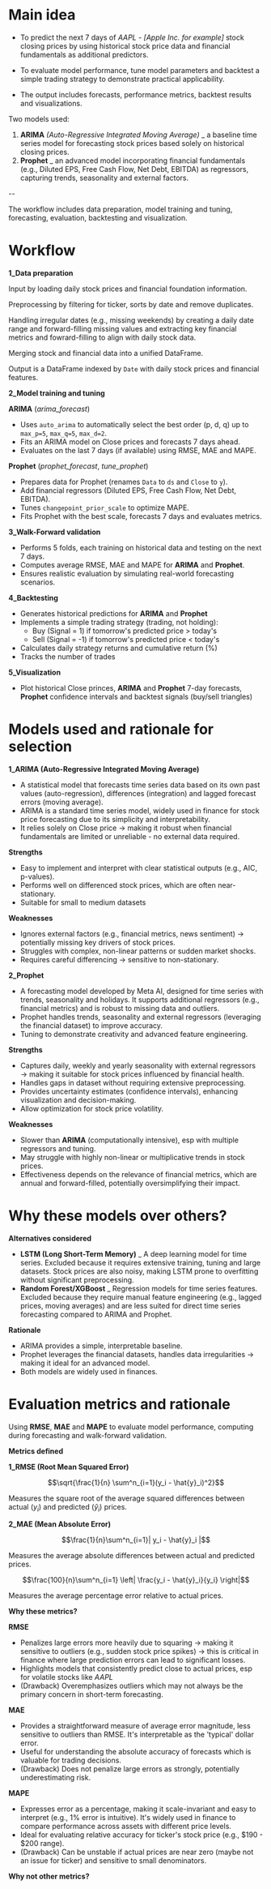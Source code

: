 # **Main idea**

- To predict the next 7 days of *AAPL - [Apple Inc. for example]* stock closing prices by using historical stock price data and financial fundamentals as additional predictors.

- To evaluate model performance, tune model parameters and backtest a simple trading strategy to demonstrate practical applicability.

- The output includes forecasts, performance metrics, backtest results and visualizations.

Two models used:
1. **ARIMA** *(Auto-Regressive Integrated Moving Average)* _ a baseline time series model for forecasting stock prices based solely on historical closing prices.
2. **Prophet** _ an advanced model incorporating financial fundamentals (e.g., Diluted EPS, Free Cash Flow, Net Debt, EBITDA) as regressors, capturing trends, seasonality and external factors.

--

The workflow includes data preparation, model training and tuning, forecasting, evaluation, backtesting and visualization.

# **Workflow**

**1_Data preparation**

Input by loading daily stock prices and financial foundation information.

Preprocessing by filtering for ticker, sorts by date and remove duplicates.

Handling irregular dates (e.g., missing weekends) by creating a daily date range and forward-filling missing values and extracting key financial metrics and fowrard-filling to align with daily stock data.

Merging stock and financial data into a unified DataFrame.

Output is a DataFrame indexed by `Date` with daily stock prices and financial features.

**2_Model training and tuning**

**ARIMA** (*arima_forecast*)
- Uses `auto_arima` to automatically select the best order (p, d, q) up to `max_p=5`, `max_q=5`, `max_d=2`.
- Fits an ARIMA model on Close prices and forecasts 7 days ahead.
- Evaluates on the last 7 days (if available) using RMSE, MAE and MAPE.

**Prophet** (*prophet_forecast*, *tune_prophet*)
- Prepares data for Prophet (renames `Data` to `ds` and `Close` to `y`).
- Add financial regressors (Diluted EPS, Free Cash Flow, Net Debt, EBITDA).
- Tunes `changepoint_prior_scale` to optimize MAPE. 
- Fits Prophet with the best scale, forecasts 7 days and evaluates metrics.

**3_Walk-Forward validation**
- Performs 5 folds, each training on historical data and testing on the next 7 days.
- Computes average RMSE, MAE and MAPE for **ARIMA** and **Prophet**.
- Ensures realistic evaluation by simulating real-world forecasting scenarios.

**4_Backtesting** 
- Generates historical predictions for **ARIMA** and **Prophet**
- Implements a simple trading strategy (trading, not holding):
    - Buy (Signal = 1) if tomorrow's predicted price > today's
    - Sell (Signal = -1) if tomorrow's predicted price < today's
- Calculates daily strategy returns and cumulative return (%)
- Tracks the number of trades

**5_Visualization**
- Plot historical Close princes, **ARIMA** and **Prophet** 7-day forecasts, **Prophet** confidence intervals and backtest signals (buy/sell triangles)

# **Models used and rationale for selection**

**1_ARIMA (Auto-Regressive Integrated Moving Average)**
- A statistical model that forecasts time series data based on its own past values (auto-regression), differences (integration) and lagged forecast errors (moving average).
- ARIMA is a standard time series model, widely used in finance for stock price forecasting due to its simplicity and interpretability.
- It relies solely on Close price $\rightarrow$ making it robust when financial fundamentals are limited or unreliable - no external data required.

**Strengths**
- Easy to implement and interpret with clear statistical outputs (e.g., AIC, p-values).
- Performs well on differenced stock prices, which are often near-stationary.
- Suitable for small to medium datasets

**Weaknesses**
- Ignores external factors (e.g., financial metrics, news sentiment) $\rightarrow$ potentially missing key drivers of stock prices.
- Struggles with complex, non-linear patterns or sudden market shocks.
- Requires careful differencing $\rightarrow$ sensitive to non-stationary.

**2_Prophet**

- A forecasting model developed by Meta AI, designed for time series with trends, seasonality and holidays. It supports additional regressors (e.g., financial metrics) and is robust to missing data and outliers.
- Prophet handles trends, seasonality and external regressors (leveraging the financial dataset) to improve accuracy.
- Tuning to demonstrate creativity and advanced feature engineering.

**Strengths**
- Captures daily, weekly and yearly seasonality with external regressors $\rightarrow$ making it suitable for stock prices influenced by financial health.
- Handles gaps in dataset without requiring extensive preprocessing.
- Provides uncertainty estimates (confidence intervals), enhancing visualization and decision-making.
- Allow optimization for stock price volatility.

**Weaknesses**
- Slower than **ARIMA** (computationally intensive), esp with multiple regressors and tuning.
- May struggle with highly non-linear or multiplicative trends in stock prices.
- Effectiveness depends on the relevance of financial metrics, which are annual and forward-filled, potentially oversimplifying their impact.

# **Why these models over others?**

**Alternatives considered**
- **LSTM (Long Short-Term Memory)** _ A deep learning model for time series. Excluded because it requires extensive training, tuning and large datasets. Stock prices are also noisy, making LSTM prone to overfitting without significant preprocessing.
- **Random Forest/XGBoost** _ Regression models for time series features. Excluded because they require manual feature engineering (e.g., lagged prices, moving averages) and are less suited for direct time series forecasting compared to ARIMA and Prophet.

**Rationale**
- ARIMA provides a simple, interpretable baseline.
- Prophet leverages the financial datasets, handles data irregularities $\rightarrow$ making it ideal for an advanced model.
- Both models are widely used in finances.

# **Evaluation metrics and rationale**

Using **RMSE**, **MAE** and **MAPE** to evaluate model performance, computing during forecasting and walk-forward validation.

**Metrics defined**

**1_RMSE (Root Mean Squared Error)**

$$\sqrt{\frac{1}{n} \sum^n_{i=1}(y_i - \hat{y}_i)^2}$$

Measures the square root of the average squared differences between actual ($y_i$) and predicted ($\hat{y}_i$) prices.

**2_MAE (Mean Absolute Error)**

$$\frac{1}{n}\sum^n_{i=1}| y_i - \hat{y}_i |$$

Measures the average absolute differences between actual and predicted prices.

$$\frac{100}{n}\sum^n_{i=1} \left| \frac{y_i - \hat{y}_i}{y_i} \right|$$

Measures the average percentage error relative to actual prices.

**Why these metrics?**

**RMSE** 
- Penalizes large errors more heavily due to squaring  $\rightarrow$ making it sensitive to outliers (e.g., sudden stock price spikes) $\rightarrow$ this is critical in finance where large prediction errors can lead to significant losses.
- Highlights models that consistently predict close to actual prices, esp for volatile stocks like *AAPL*
- (Drawback) Overemphasizes outliers which may not always be the primary concern in short-term forecasting.

**MAE**
- Provides a straightforward measure of average error magnitude, less sensitive to outliers than RMSE. It's interpretable as the 'typical' dollar error.
- Useful for understanding the absolute accuracy of forecasts which is valuable for trading decisions.
- (Drawback) Does not penalize large errors as strongly, potentially underestimating risk.

**MAPE**
- Expresses error as a percentage, making it scale-invariant and easy to interpret (e.g., 1% error is intuitive). It's widely used in finance to compare performance across assets with different price levels.
- Ideal for evaluating relative accuracy for ticker's stock price (e.g., $190 - $200 range).
- (Drawback) Can be unstable if actual prices are near zero (maybe not an issue for ticker) and sensitive to small denominators.

**Why not other metrics?**